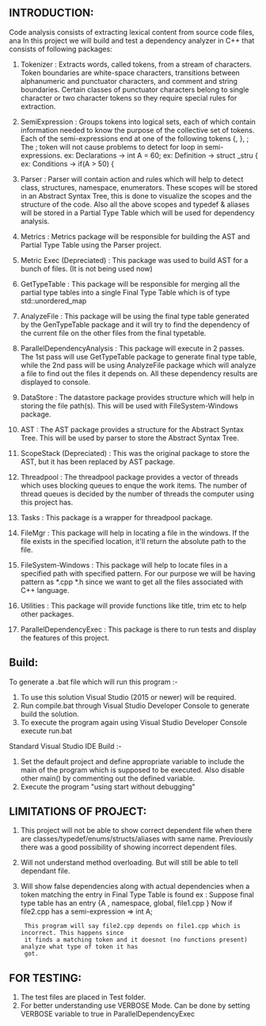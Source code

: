INTRODUCTION:
-------------
Code analysis consists of extracting lexical content from source code files, ana
In this project we will build and test a dependency analyzer in C++ that consists of following packages:

1. Tokenizer :
Extracts words, called tokens, from a stream of characters. Token boundaries are white-space characters, transitions between alphanumeric and punctuator characters, and comment and string boundaries. Certain classes of punctuator characters belong to single character or two character tokens so they require special rules for extraction.

2. SemiExpression :
Groups tokens into logical sets, each of which contain information needed to know the purpose of the collective set of tokens. Each of the semi-expressions end at one of the following tokens {, }, ; 
The ; token will not cause problems to detect for loop in semi-expressions.
ex: Declarations -> int A = 60; 
ex: Definition -> struct _stru {
ex: Conditions -> if(A > 50) {

3. Parser :
Parser will contain action and rules which will help to detect class, structures, namespace, enumerators. These scopes will be stored in an Abstract Syntax Tree, this is done to visualize the scopes and the structure of the code. Also all the above scopes and typedef & aliases will be stored in a Partial Type Table which will be used for dependency analysis.

4. Metrics :
Metrics package will be responsible for building the AST and Partial Type Table using the Parser project.

5. Metric Exec (Depreciated) :
This package was used to build AST for a bunch of files. (It is not being used now)

6. GetTypeTable :
This package will be responsible for merging all the partial type tables into a single Final Type Table which is of type std::unordered_map

7. AnalyzeFile :
This package will be using the final type table generated by the GenTypeTable package and it will try to find the dependency of the current file on the other files from the final typetable. 

8. ParallelDependencyAnalysis :
This package will execute in 2 passes. The 1st pass will use GetTypeTable package to generate final type table, while the 2nd pass will be using AnalyzeFile package which will analyze a file to find out the files it depends on. All these dependency results are displayed to console.

9. DataStore :
The datastore package provides structure which will help in storing the file path(s). This will be used with FileSystem-Windows package.

10. AST :
The AST package provides a structure for the Abstract Syntax Tree. This will be used by parser to store the Abstract Syntax Tree.

11. ScopeStack (Depreciated) :
This was the original package to store the AST, but it has been replaced by AST package.

12. Threadpool :
The threadpool package provides a vector of threads which uses blocking queues to enque the work items. The number of thread queues is decided by the number of threads the computer using this project has. 

13. Tasks :
This package is a wrapper for threadpool package.

14. FileMgr :
This package will help in locating a file in the windows. If the file exists in the specified location, it'll return the absolute path to the file.

15. FileSystem-Windows :
This package will help to locate files in a specified path with specified pattern. For our purpose we will be having pattern as *.cpp *.h since we want to get all the files associated with C++ language.

16. Utilities :
This package will provide functions like title, trim etc to help other packages.

17. ParallelDependencyExec :
This package is there to run tests and display the features of this project.

Build:
------
To generate a .bat file which will run this program :-

1. To use this solution Visual Studio (2015 or newer) will be required. 
2. Run compile.bat through Visual Studio Developer Console to generate build the solution.
3. To execute the program again using Visual Studio Developer Console execute run.bat

Standard Visual Studio IDE Build :-

1. Set the default project and define appropriate variable to include the main of the program which is supposed to be executed. Also disable other main() by commenting out the defined variable.
2. Execute the program "using start without debugging"

LIMITATIONS OF PROJECT:
-----------------------
1. This project will not be able to show correct dependent file when there are classes/typedef/enums/structs/aliases with same name. Previously there was a good possibility of showing incorrect dependent files.
2. Will not understand method overloading. But will still be able to tell dependant file.
3. Will show false dependencies along with actual dependencies when a token matching the entry in Final Type Table is found 
   ex : Suppose final type table has an entry {A , namespace, global, file1.cpp }
		Now if file2.cpp has a semi-expression => int A;
		
		This program will say file2.cpp depends on file1.cpp which is incorrect. This happens since
		it finds a matching token and it doesnot (no functions present) analyze what type of token it has
		got.

		
FOR TESTING:
-------------
1. The test files are placed in Test folder.
2. For better understanding use VERBOSE Mode.
   Can be done by setting VERBOSE variable to true in ParallelDependencyExec
